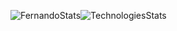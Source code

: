 ![FernandoStats][FernandoStats]![TechnologiesStats][TechnologiesStats]

[FernandoStats]: https://github-readme-stats.vercel.app/api?username=fermaiasoares&theme=dark&show_icons=true
[TechnologiesStats]: https://github-readme-stats.vercel.app/api/top-langs/?username=fermaiasoares&layout=compact&theme=dark
